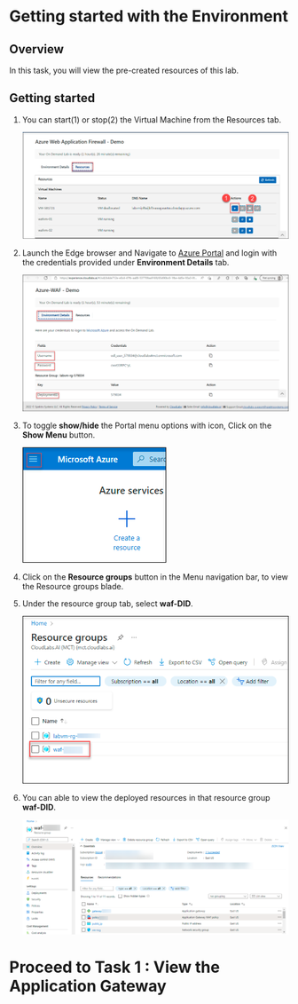 # Getting started with the Environment  

## Overview

 In this task, you will view the pre-created resources of this lab.
 
## Getting started 

1. You can start(1) or stop(2) the Virtual Machine from the Resources tab.

     ![](../images/waf049.png)

1. Launch the Edge browser and Navigate to [Azure Portal](https://portal.azure.com) and login with the credentials provided under **Environment Details** tab.

     ![](../images/waf01.png)

1. To toggle **show/hide** the Portal menu options with icon, Click on the **Show Menu** button.

     ![](../images/image01.png)

1. Click on the **Resource groups** button in the Menu navigation bar, to view the Resource groups blade.

1. Under the resource group tab, select **waf-DID**.

     ![](../images/waf054.png)
     
1. You can able to view the deployed resources in that resource group **waf-DID**.

     ![](../images/waf055.png)


# Proceed to Task 1 : View the Application Gateway
 
